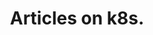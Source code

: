 ---
title: "Articles on k8s."
keywords: ["Investment and Financial Management", "Family Financial Planning", "Index Investment", "Fund", "Stocks", "Bonds", "Trading System", "Arbitrage", "Broad Market Index", "Securities Analysis", "Net Earning "," Internet Marketing "," Affliate "," Media Buy "," SEO "]
description: "k8s technology series articles, share my personal experience on k8s development, learning, application and other aspects, etc."
---